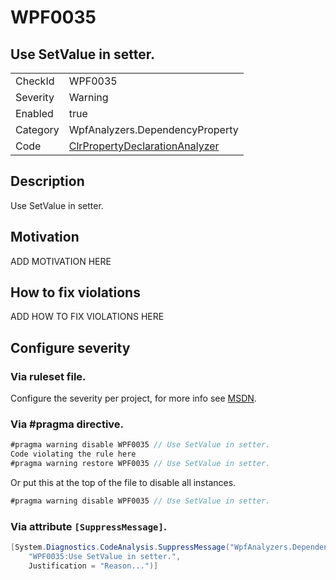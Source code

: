 # WPF0035
## Use SetValue in setter.

<!-- start generated table -->
<table>
  <tr>
    <td>CheckId</td>
    <td>WPF0035</td>
  </tr>
  <tr>
    <td>Severity</td>
    <td>Warning</td>
  </tr>
  <tr>
    <td>Enabled</td>
    <td>true</td>
  </tr>
  <tr>
    <td>Category</td>
    <td>WpfAnalyzers.DependencyProperty</td>
  </tr>
  <tr>
    <td>Code</td>
    <td><a href="https://github.com/DotNetAnalyzers/WpfAnalyzers/blob/master/WpfAnalyzers/NodeAnalyzers/ClrPropertyDeclarationAnalyzer.cs">ClrPropertyDeclarationAnalyzer</a></td>
  </tr>
</table>
<!-- end generated table -->

## Description

Use SetValue in setter.

## Motivation

ADD MOTIVATION HERE

## How to fix violations

ADD HOW TO FIX VIOLATIONS HERE

<!-- start generated config severity -->
## Configure severity

### Via ruleset file.

Configure the severity per project, for more info see [MSDN](https://msdn.microsoft.com/en-us/library/dd264949.aspx).

### Via #pragma directive.
```C#
#pragma warning disable WPF0035 // Use SetValue in setter.
Code violating the rule here
#pragma warning restore WPF0035 // Use SetValue in setter.
```

Or put this at the top of the file to disable all instances.
```C#
#pragma warning disable WPF0035 // Use SetValue in setter.
```

### Via attribute `[SuppressMessage]`.

```C#
[System.Diagnostics.CodeAnalysis.SuppressMessage("WpfAnalyzers.DependencyProperty", 
    "WPF0035:Use SetValue in setter.", 
    Justification = "Reason...")]
```
<!-- end generated config severity -->